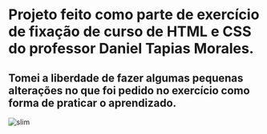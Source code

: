 # Projeto feito como parte de exercício de fixação de curso de HTML e CSS do professor Daniel Tapias Morales.
## Tomei a liberdade de fazer algumas pequenas alterações no que foi pedido no exercício como forma de praticar o aprendizado.

![slim](https://user-images.githubusercontent.com/56377327/109364003-a1209400-786c-11eb-8f3a-7c1087c482e5.png)

